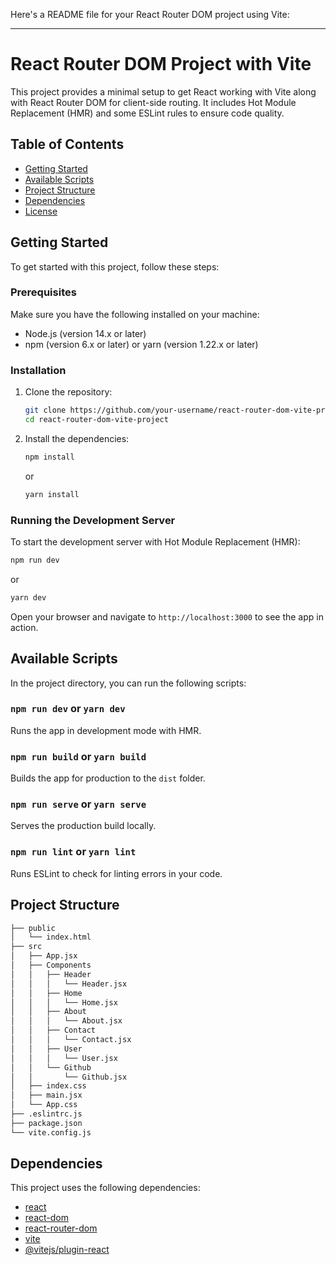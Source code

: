 Here's a README file for your React Router DOM project using Vite:

---

# React Router DOM Project with Vite

This project provides a minimal setup to get React working with Vite along with React Router DOM for client-side routing. It includes Hot Module Replacement (HMR) and some ESLint rules to ensure code quality.

## Table of Contents

- [Getting Started](#getting-started)
- [Available Scripts](#available-scripts)
- [Project Structure](#project-structure)
- [Dependencies](#dependencies)
- [License](#license)

## Getting Started

To get started with this project, follow these steps:

### Prerequisites

Make sure you have the following installed on your machine:

- Node.js (version 14.x or later)
- npm (version 6.x or later) or yarn (version 1.22.x or later)

### Installation

1. Clone the repository:

   ```bash
   git clone https://github.com/your-username/react-router-dom-vite-project.git
   cd react-router-dom-vite-project
   ```

2. Install the dependencies:

   ```bash
   npm install
   ```

   or

   ```bash
   yarn install
   ```

### Running the Development Server

To start the development server with Hot Module Replacement (HMR):

```bash
npm run dev
```

or

```bash
yarn dev
```

Open your browser and navigate to `http://localhost:3000` to see the app in action.

## Available Scripts

In the project directory, you can run the following scripts:

### `npm run dev` or `yarn dev`

Runs the app in development mode with HMR.

### `npm run build` or `yarn build`

Builds the app for production to the `dist` folder.

### `npm run serve` or `yarn serve`

Serves the production build locally.

### `npm run lint` or `yarn lint`

Runs ESLint to check for linting errors in your code.

## Project Structure

```bash
├── public
│   └── index.html
├── src
│   ├── App.jsx
│   ├── Components
│   │   ├── Header
│   │   │   └── Header.jsx
│   │   ├── Home
│   │   │   └── Home.jsx
│   │   ├── About
│   │   │   └── About.jsx
│   │   ├── Contact
│   │   │   └── Contact.jsx
│   │   ├── User
│   │   │   └── User.jsx
│   │   └── Github
│   │       └── Github.jsx
│   ├── index.css
│   ├── main.jsx
│   └── App.css
├── .eslintrc.js
├── package.json
└── vite.config.js
```

## Dependencies

This project uses the following dependencies:

- [react](https://reactjs.org/)
- [react-dom](https://reactjs.org/docs/react-dom.html)
- [react-router-dom](https://reactrouter.com/)
- [vite](https://vitejs.dev/)
- [@vitejs/plugin-react](https://github.com/vitejs/vite-plugin-react)
